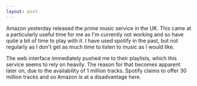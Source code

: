 ```yaml
---
layout: post
---
```

Amazon yesterday released the prime music service in the UK. This came at a particularly useful time for me as I'm currently not working and so have quite a bit of time to play with it. I have used spotify in the past, but not regularly as I don't get as much time to listen to music as I would like.

The web interface immediately pushed me to their playlists, which this service seems to rely on heavily. The reason for that becomes apparent later on, due to the availability of 1 million tracks. Spotify claims to offer 30 million tracks and so Amazon is at a disadvantage here. 